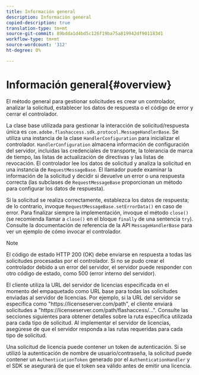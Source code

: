 ```yaml
---
title: Información general
description: Información general
copied-description: true
translation-type: tm+mt
source-git-commit: 89bdda1d4bd5c126f19ba75a819942df901183d1
workflow-type: tm+mt
source-wordcount: '312'
ht-degree: 0%

---
```



# Información general{#overview}

El método general para gestionar solicitudes es crear un controlador, analizar la solicitud, establecer los datos de respuesta o el código de error y cerrar el controlador.

La clase base utilizada para gestionar la interacción de solicitud/respuesta única es `com.adobe.flashaccess.sdk.protocol.MessageHandlerBase`. Se utiliza una instancia de la clase `HandlerConfiguration` para inicializar el controlador. `HandlerConfiguration` almacena información de configuración del servidor, incluidas las credenciales de transporte, la tolerancia de marca de tiempo, las listas de actualización de directivas y las listas de revocación. El controlador lee los datos de solicitud y analiza la solicitud en una instancia de  `RequestMessageBase`. El llamador puede examinar la información de la solicitud y decidir si devuelve un error o una respuesta correcta (las subclases de `RequestMessageBase` proporcionan un método para configurar los datos de respuesta).

Si la solicitud se realiza correctamente, establezca los datos de respuesta; de lo contrario, invoque `RequestMessageBase.setErrorData()` en caso de error. Para finalizar siempre la implementación, invoque el método `close()` (se recomienda llamar a `close()` en el bloque `finally` de una sentencia `try`). Consulte la documentación de referencia de la API `MessageHandlerBase` para ver un ejemplo de cómo invocar el controlador.

>[!NOTE]
>
>El código de estado HTTP 200 (OK) debe enviarse en respuesta a todas las solicitudes procesadas por el controlador. Si no se pudo crear el controlador debido a un error del servidor, el servidor puede responder con otro código de estado, como 500 (error interno del servidor).

El cliente utiliza la URL del servidor de licencias especificada en el momento del empaquetado como URL base para todas las solicitudes enviadas al servidor de licencias. Por ejemplo, si la URL del servidor se especifica como &quot;ht<span></span>tps://licenseserver.com/path&quot;, el cliente enviará solicitudes a &quot;ht<span></span>tps://licenseserver.com/path/flashaccess/...&quot;. Consulte las secciones siguientes para obtener detalles sobre la ruta específica utilizada para cada tipo de solicitud. Al implementar el servidor de licencias, asegúrese de que el servidor responda a las rutas requeridas para cada tipo de solicitud.

Una solicitud de licencia puede contener un token de autenticación. Si se utilizó la autenticación de nombre de usuario/contraseña, la solicitud puede contener un `AuthenticationToken` generado por el `AuthenticationHandler` y el SDK se asegurará de que el token sea válido antes de emitir una licencia.
